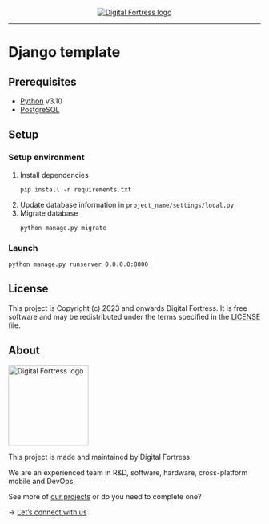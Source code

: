<p align="center">
  <a href="https://www.digitalfortress.dev/">
    <picture>
      <source media="(prefers-color-scheme: dark)" srcset="https://instalent-bucket-s3.s3.ap-southeast-1.amazonaws.com/logo/Digital+Fortress+-+Logo.png">
      <img alt="Digital Fortress logo" src="https://instalent-bucket-s3.s3.ap-southeast-1.amazonaws.com/logo/Digital+Fortress+-+Logo.png">
    </picture>    
  </a>
</p>

---

# Django template

## Prerequisites
- [Python](https://www.python.org/) v3.10
- [PostgreSQL](https://www.postgresql.org/)

## Setup

### Setup environment

1. Install dependencies
   ```
   pip install -r requirements.txt
   ```
2. Update database information in `project_name/settings/local.py`
3. Migrate database
   ```
   python manage.py migrate
   ```

### Launch
   ```
   python manage.py runserver 0.0.0.0:8000
   ```

## License

This project is Copyright (c) 2023 and onwards Digital Fortress. It is free software and may be redistributed under the terms specified in the [LICENSE] file.

[LICENSE]: /LICENSE

## About
<a href="https://www.digitalfortress.dev/">
  <picture>
    <source media="(prefers-color-scheme: dark)" srcset="https://instalent-bucket-s3.s3.ap-southeast-1.amazonaws.com/logo/Digital+Fortress+-+Logo.png">
    <img alt="Digital Fortress logo" src="https://instalent-bucket-s3.s3.ap-southeast-1.amazonaws.com/logo/Digital+Fortress+-+Logo.png" width="160">
  </picture>
</a>

This project is made and maintained by Digital Fortress.

We are an experienced team in R&D, software, hardware, cross-platform mobile and DevOps.

See more of [our projects][projects] or do you need to complete one?

-> [Let’s connect with us][website]

[projects]: https://github.com/digitalfortress-dev
[website]: https://www.digitalfortress.dev
